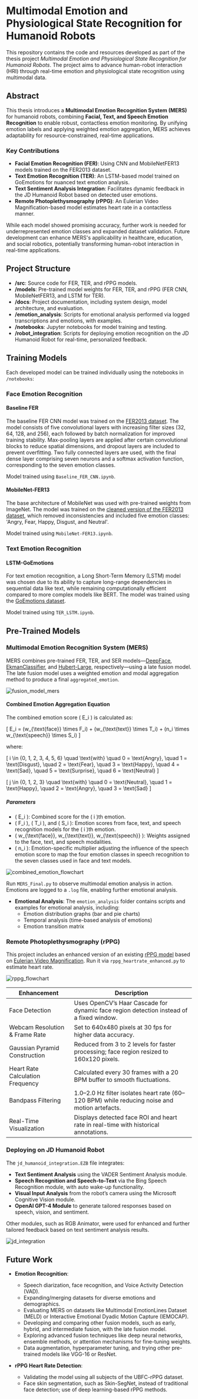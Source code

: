 # Multimodal Emotion and Physiological State Recognition for Humanoid Robots

This repository contains the code and resources developed as part of the thesis project *Multimodal Emotion and Physiological State Recognition for Humanoid Robots*. The project aims to advance human-robot interaction (HRI) through real-time emotion and physiological state recognition using multimodal data.

## Abstract

This thesis introduces a **Multimodal Emotion Recognition System (MERS)** for humanoid robots, combining **Facial, Text, and Speech Emotion Recognition** to enable robust, contactless emotion monitoring. By unifying emotion labels and applying weighted emotion aggregation, MERS achieves adaptability for resource-constrained, real-time applications.

### Key Contributions
- **Facial Emotion Recognition (FER)**: Using CNN and MobileNetFER13 models trained on the FER2013 dataset.
- **Text Emotion Recognition (TER)**: An LSTM-based model trained on GoEmotions for nuanced text emotion analysis.
- **Text Sentiment Analysis Integration**: Facilitates dynamic feedback in the JD Humanoid Robot based on detected user emotions.
- **Remote Photoplethysmography (rPPG)**: An Eulerian Video Magnification-based model estimates heart rate in a contactless manner.

While each model showed promising accuracy, further work is needed for underrepresented emotion classes and expanded dataset validation. Future development can enhance MERS's applicability in healthcare, education, and social robotics, potentially transforming human-robot interaction in real-time applications.

## Project Structure
- **/src**: Source code for FER, TER, and rPPG models.
- **/models**: Pre-trained model weights for FER, TER, and rPPG (FER CNN, MobileNetFER13, and LSTM for TER).
- **/docs**: Project documentation, including system design, model architecture, and evaluation.
- **/emotion_analysis**: Scripts for emotional analysis performed via logged transcriptions and emotions, with examples.
- **/notebooks**: Jupyter notebooks for model training and testing.
- **/robot_integration**: Scripts for deploying emotion recognition on the JD Humanoid Robot for real-time, personalized feedback.

## Training Models
Each developed model can be trained individually using the notebooks in `/notebooks`:

### Face Emotion Recognition
#### Baseline FER
The baseline FER CNN model was trained on the [FER2013 dataset](https://www.kaggle.com/datasets/msambare/fer2013). The model consists of five convolutional layers with increasing filter sizes (32, 64, 128, and 256), each followed by batch normalization for improved training stability. Max-pooling layers are applied after certain convolutional blocks to reduce spatial dimensions, and dropout layers are included to prevent overfitting. Two fully connected layers are used, with the final dense layer comprising seven neurons and a softmax activation function, corresponding to the seven emotion classes.

Model trained using `Baseline_FER_CNN.ipynb`.

#### MobileNet-FER13
The base architecture of MobileNet was used with pre-trained weights from ImageNet. The model was trained on the [cleaned version of the FER2013 dataset](https://www.kaggle.com/datasets/gauravsharma99/fer13-cleaned-dataset), which removed inconsistencies and included five emotion classes: 'Angry, Fear, Happy, Disgust, and Neutral'.

Model trained using `MobileNet-FER13.ipynb`.

### Text Emotion Recognition
#### LSTM-GoEmotions
For text emotion recognition, a Long Short-Term Memory (LSTM) model was chosen due to its ability to capture long-range dependencies in sequential data like text, while remaining computationally efficient compared to more complex models like BERT. The model was trained using the [GoEmotions dataset](https://www.kaggle.com/datasets/debarshichanda/goemotions).

Model trained using `TER_LSTM.ipynb`.

## Pre-Trained Models

### Multimodal Emotion Recognition System (MERS)
MERS combines pre-trained FER, TER, and SER models—[DeepFace](https://pypi.org/project/deepface/0.0.24/), [EkmanClassifier](https://huggingface.co/arpanghoshal/EkmanClassifier), and [Hubert-Large](https://huggingface.co/superb/hubert-large-superb-er), respectively—using a late fusion model. The late fusion model uses a weighted emotion and modal aggregation method to produce a final `aggregated_emotion`.

![fusion_model_mers](https://github.com/user-attachments/assets/3eabc7a8-ccfe-48c2-9b41-31f8fcb2f992)

#### Combined Emotion Aggregation Equation

The combined emotion score \( E_i \) is calculated as:

\[
E_i = (w_{\text{face}} \times F_i) + (w_{\text{text}} \times T_i) + (n_i \times w_{\text{speech}} \times S_i)
\]

where:

\[
i \in \{0, 1, 2, 3, 4, 5, 6\} \quad \text{with} \quad 0 = \text{Angry}, \quad 1 = \text{Disgust}, \quad 2 = \text{Fear}, \quad 3 = \text{Happy}, \quad 4 = \text{Sad}, \quad 5 = \text{Surprise}, \quad 6 = \text{Neutral}
\]

\[
j \in \{0, 1, 2, 3\} \quad \text{with} \quad 0 = \text{Neutral}, \quad 1 = \text{Happy}, \quad 2 = \text{Angry}, \quad 3 = \text{Sad}
\]

##### Parameters
- \( E_i \): Combined score for the \( i \)th emotion.
- \( F_i \), \( T_i \), and \( S_i \): Emotion scores from face, text, and speech recognition models for the \( i \)th emotion.
- \( w_{\text{face}}, w_{\text{text}}, w_{\text{speech}} \): Weights assigned to the face, text, and speech modalities.
- \( n_i \): Emotion-specific multiplier adjusting the influence of the speech emotion score to map the four emotion classes in speech recognition to the seven classes used in face and text models.

![combined_emotion_flowchart](https://github.com/user-attachments/assets/1fcfe54d-5ffe-4bde-8918-08e8075ff11d)

  
  Run `MERS_Final.py` to observe multimodal emotion analysis in action. Emotions are logged to a `.log` file, enabling further emotional analysis.

- **Emotional Analysis**: The `emotion_analysis` folder contains scripts and examples for emotional analysis, including:
  - Emotion distribution graphs (bar and pie charts)
  - Temporal analysis (time-based analysis of emotions)
  - Emotion transition matrix
  
### Remote Photoplethysmography (rPPG)
This project includes an enhanced version of an existing [rPPG model](https://github.com/giladoved/webcam-heart-rate-monitor) based on [Eulerian Video Magnification](https://people.csail.mit.edu/mrub/papers/vidmag.pdf). Run it via `rppg_heartrate_enhanced.py` to estimate heart rate.

![rppg_flowchart](https://github.com/user-attachments/assets/6056d2e4-a6da-468b-aa85-4b9832e28f2c)

| Enhancement                     | Description                                                                                                 |
|---------------------------------|-------------------------------------------------------------------------------------------------------------|
| Face Detection                  | Uses OpenCV’s Haar Cascade for dynamic face region detection instead of a fixed window.                    |
| Webcam Resolution & Frame Rate  | Set to 640x480 pixels at 30 fps for higher data accuracy.                                                  |
| Gaussian Pyramid Construction   | Reduced from 3 to 2 levels for faster processing; face region resized to 160x120 pixels.                   |
| Heart Rate Calculation Frequency| Calculated every 30 frames with a 20 BPM buffer to smooth fluctuations.                                    |
| Bandpass Filtering              | 1.0–2.0 Hz filter isolates heart rate (60–120 BPM) while reducing noise and motion artefacts.              |
| Real-Time Visualization         | Displays detected face ROI and heart rate in real-time with historical annotations.                        |

### Deploying on JD Humanoid Robot

The `jd_humanoid_integration.EZB` file integrates:
- **Text Sentiment Analysis** using the VADER Sentiment Analysis module.
- **Speech Recognition and Speech-to-Text** via the Bing Speech Recognition module, with auto wake-up functionality.
- **Visual Input Analysis** from the robot’s camera using the Microsoft Cognitive Vision module.
- **OpenAI GPT-4 Module** to generate tailored responses based on speech, vision, and sentiment.

Other modules, such as RGB Animator, were used for enhanced and further tailored feedback based on text sentiment analysis results.

![jd_integration](https://github.com/user-attachments/assets/37b6bb19-ca14-4310-8fee-94028438fc7b)

## Future Work

- **Emotion Recognition**:
  - Speech diarization, face recognition, and Voice Activity Detection (VAD).
  - Expanding/merging datasets for diverse emotions and demographics.
  - Evaluating MERS on datasets like Multimodal EmotionLines Dataset (MELD) or Interactive Emotional Dyadic Motion Capture (IEMOCAP).
  - Developing and comparing other fusion models, such as early, hybrid, and intermediate fusion, with the late fusion model.
  - Exploring advanced fusion techniques like deep neural networks, ensemble methods, or attention mechanisms for fine-tuning weights.
  - Data augmentation, hyperparameter tuning, and trying other pre-trained models like VGG-16 or ResNet.
  
- **rPPG Heart Rate Detection**:
  - Validating the model using all subjects of the UBFC-rPPG dataset.
  - Face skin segmentation, such as Skin-SegNet, instead of traditional face detection; use of deep learning-based rPPG methods.

